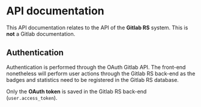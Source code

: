 # API documentation

This API documentation relates to the API of the **Gitlab RS** system. This is **not** a Gitlab documentation.

## Authentication

Authentication is performed through the OAuth Gitlab API. The front-end nonetheless will perform user actions through the Gitlab RS back-end as the badges and statistics need to be registered in the Gitlab RS database.

Only the **OAuth token** is saved in the Gitlab RS back-end (`user.access_token`).
